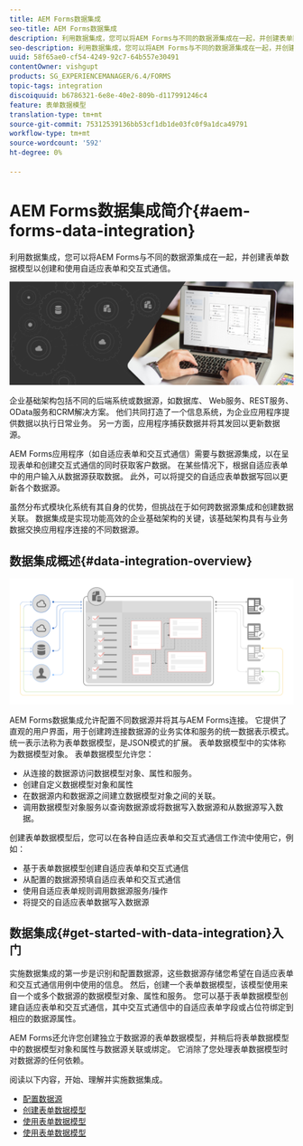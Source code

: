 ```yaml
---
title: AEM Forms数据集成
seo-title: AEM Forms数据集成
description: 利用数据集成，您可以将AEM Forms与不同的数据源集成在一起，并创建表单数据模型以创建和使用自适应表单和交互式通信。
seo-description: 利用数据集成，您可以将AEM Forms与不同的数据源集成在一起，并创建表单数据模型以创建和使用自适应表单和交互式通信。
uuid: 58f65ae0-cf54-4249-92c7-64b557e30491
contentOwner: vishgupt
products: SG_EXPERIENCEMANAGER/6.4/FORMS
topic-tags: integration
discoiquuid: b6786321-6e8e-40e2-809b-d117991246c4
feature: 表单数据模型
translation-type: tm+mt
source-git-commit: 75312539136bb53cf1db1de03fc0f9a1dca49791
workflow-type: tm+mt
source-wordcount: '592'
ht-degree: 0%

---
```



# AEM Forms数据集成简介{#aem-forms-data-integration}

利用数据集成，您可以将AEM Forms与不同的数据源集成在一起，并创建表单数据模型以创建和使用自适应表单和交互式通信。

![](do-not-localize/data-integeration.png)

企业基础架构包括不同的后端系统或数据源，如数据库、 Web服务、REST服务、OData服务和CRM解决方案。 他们共同打造了一个信息系统，为企业应用程序提供数据以执行日常业务。 另一方面，应用程序捕获数据并将其发回以更新数据源。

AEM Forms应用程序（如自适应表单和交互式通信）需要与数据源集成，以在呈现表单和创建交互式通信的同时获取客户数据。 在某些情况下，根据自适应表单中的用户输入从数据源获取数据。 此外，可以将提交的自适应表单数据写回以更新各个数据源。

虽然分布式模块化系统有其自身的优势，但挑战在于如何跨数据源集成和创建数据关联。 数据集成是实现功能高效的企业基础架构的关键，该基础架构具有与业务数据交换应用程序连接的不同数据源。

## 数据集成概述{#data-integration-overview}

![aem-forms-data-integration](assets/aem-forms-data-integeration.png)

AEM Forms数据集成允许配置不同数据源并将其与AEM Forms连接。 它提供了直观的用户界面，用于创建跨连接数据源的业务实体和服务的统一数据表示模式。 统一表示法称为表单数据模型，是JSON模式的扩展。 表单数据模型中的实体称为数据模型对象。 表单数据模型允许您：

* 从连接的数据源访问数据模型对象、属性和服务。
* 创建自定义数据模型对象和属性
* 在数据源内和数据源之间建立数据模型对象之间的关联。
* 调用数据模型对象服务以查询数据源或将数据写入数据源和从数据源写入数据。

创建表单数据模型后，您可以在各种自适应表单和交互式通信工作流中使用它，例如：

* 基于表单数据模型创建自适应表单和交互式通信
* 从配置的数据源预填自适应表单和交互式通信
* 使用自适应表单规则调用数据源服务/操作
* 将提交的自适应表单数据写入数据源

## 数据集成{#get-started-with-data-integration}入门

实施数据集成的第一步是识别和配置数据源，这些数据源存储您希望在自适应表单和交互式通信用例中使用的信息。 然后，创建一个表单数据模型，该模型使用来自一个或多个数据源的数据模型对象、属性和服务。 您可以基于表单数据模型创建自适应表单和交互式通信，其中交互式通信中的自适应表单字段或占位符绑定到相应的数据源属性。

AEM Forms还允许您创建独立于数据源的表单数据模型，并稍后将表单数据模型中的数据模型对象和属性与数据源关联或绑定。 它消除了您处理表单数据模型时对数据源的任何依赖。

阅读以下内容，开始、理解并实施数据集成。

* [配置数据源](/help/forms/using/configure-data-sources.md)
* [创建表单数据模型](/help/forms/using/create-form-data-models.md)
* [使用表单数据模型](/help/forms/using/work-with-form-data-model.md)
* [使用表单数据模型](/help/forms/using/using-form-data-model.md)

